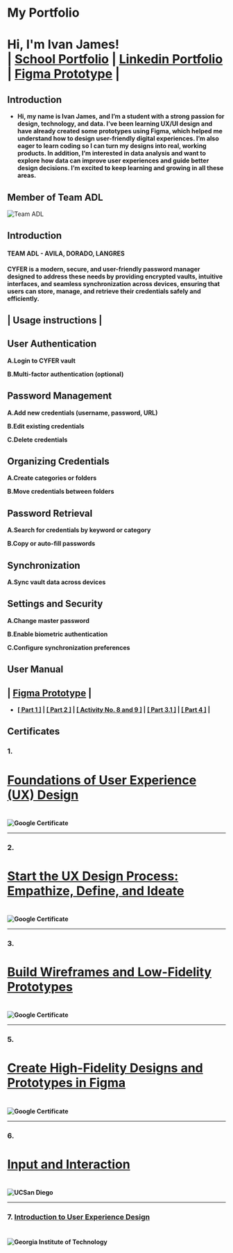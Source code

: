 # My Portfolio
<h1>Hi, I'm Ivan James! <br/> | <a href="https://github.com/IvanJames25">School Portfolio</a> | <a href="www.linkedin.com/in/ivan-james-langres-aa93bb275">Linkedin Portfolio</a> | <a href="https://www.figma.com/design/pHAOW9XRJTtZFc4CsqkBm0/HCI?node-id=69-946&p=f&m=draw">Figma Prototype</a> | </h1>

<h2>Introduction</h2>

- <b>Hi, my name is Ivan James, and I’m a student with a strong passion for design, technology, and data. I’ve been learning UX/UI design and have already created some prototypes using Figma, which helped me understand how to design user-friendly digital experiences. I’m also eager to learn coding so I can turn my designs into real, working products. In addition, I’m interested in data analysis and want to explore how data can improve user experiences and guide better design decisions. I’m excited to keep learning and growing in all these areas.</b>


<h2>Member of Team ADL</h2>

![Team ADL](TeamADL.png)

<h2>Introduction</h2>
<b><h4>TEAM ADL - AVILA, DORADO, LANGRES</h4></b>

<b>CYFER is a modern, secure, and user-friendly password manager
designed to address these needs by providing encrypted vaults,
intuitive interfaces, and seamless synchronization across devices,
ensuring that users can store, manage, and retrieve their credentials
safely and efficiently.</b>

<h2><b>| Usage instructions |</h2>

<h2>User Authentication</h2>

A.Login to CYFER vault 

B.Multi-factor authentication (optional) 

<h2>Password Management</h2>

A.Add new credentials (username, password, URL) 

B.Edit existing credentials 

C.Delete credentials 

<h2>Organizing Credentials</h2>

A.Create categories or folders 

B.Move credentials between folders 

<h2>Password Retrieval</h2>

A.Search for credentials by keyword or category 

B.Copy or auto-fill passwords 

<h2>Synchronization</h2>

A.Sync vault data across devices 

<h2>Settings and Security</h2>

A.Change master password 

B.Enable biometric authentication 

C.Configure synchronization preferences 

<h2>User Manual</h2>
<h2> | <a href="https://www.figma.com/design/pHAOW9XRJTtZFc4CsqkBm0/HCI?node-id=69-946&p=f&m=draw">Figma Prototype</a> | </h2>

- <b><a href="https://malayancollegesmindanaoo365-my.sharepoint.com/personal/macavila_mcm_edu_ph/_layouts/15/onedrive.aspx?id=%2Fpersonal%2Fmacavila%5Fmcm%5Fedu%5Fph%2FDocuments%2F2024%2D2025%2FHCI%2FModule%202%2FTEAM%20ADL%2Epdf&parent=%2Fpersonal%2Fmacavila%5Fmcm%5Fedu%5Fph%2FDocuments%2F2024%2D2025%2FHCI%2FModule%202&ga=1">[ Part 1 ]</a> | <a href="https://malayancollegesmindanaoo365-my.sharepoint.com/personal/ijlangres_mcm_edu_ph/_layouts/15/onedrive.aspx?id=%2Fpersonal%2Fijlangres%5Fmcm%5Fedu%5Fph%2FDocuments%2FModule%203%2FDESIGN%20ALTERNATIVES%2Epng&parent=%2Fpersonal%2Fijlangres%5Fmcm%5Fedu%5Fph%2FDocuments%2FModule%203&ga=1">[ Part 2 ]</a> | <a href="https://malayancollegesmindanaoo365-my.sharepoint.com/:w:/g/personal/ejdorado_mcm_edu_ph/EQELtWsA6F1OsLbzD35A_DsBEkWKnNCkQkWNZhCe03pu4w?e=OzR5lL">[ Activity No. 8 and 9 ]</a> |  <a href="https://malayancollegesmindanaoo365-my.sharepoint.com/personal/ejdorado_mcm_edu_ph/_layouts/15/onedrive.aspx?ga=1&id=%2Fpersonal%2Fejdorado%5Fmcm%5Fedu%5Fph%2FDocuments%2FADL%5FAVILA%5FDORADO%5FLANGRES%20PART%203%2FPART%203%2E1%20SYSTEM%20PROTOTYPE%5FADL%2DCYFER%2Epdf&parent=%2Fpersonal%2Fejdorado%5Fmcm%5Fedu%5Fph%2FDocuments%2FADL%5FAVILA%5FDORADO%5FLANGRES%20PART%203">[ Part 3.1 ]</a> | <a href="https://malayancollegesmindanaoo365-my.sharepoint.com/personal/ejdorado_mcm_edu_ph/_layouts/15/onedrive.aspx?ga=1&id=%2Fpersonal%2Fejdorado%5Fmcm%5Fedu%5Fph%2FDocuments%2FADL%5FAVILA%5FDORADO%5FLANGRES%20PART%204%2FPART%204%20PROJECT%20PRESENTATION%20%2D%20ADL%2Epdf&parent=%2Fpersonal%2Fejdorado%5Fmcm%5Fedu%5Fph%2FDocuments%2FADL%5FAVILA%5FDORADO%5FLANGRES%20PART%204">[ Part 4 ]</a> | </b>


<h2>Certificates</h2>

### 1. <h1><a href="https://coursera.org/share/bdb35ef0604c4e05f7496c2a6a8a5746">Foundations of User Experience (UX) Design</a><h1/>
![Google Certificate](Coursera1.png)

---

### 2. <h1><a href="https://www.coursera.org/account/accomplishments/verify/QFE1PN90IYRJ?utm_source=link&utm_medium=certificate&utm_content=cert_image&utm_campaign=sharing_cta&utm_product=course">Start the UX Design Process: Empathize, Define, and Ideate</a><h1/>
![Google Certificate](Coursera2.png)

---

### 3. <h1><a href="https://coursera.org/share/b603f8fbaa5cec0154bb7cbaf5d1dbc0">Build Wireframes and Low-Fidelity Prototypes</a><h1/>
![Google Certificate](Coursera3.png)

---

### 5. <h1><a href="https://coursera.org/share/080dfa9eff6f4299ccb3615b1d227cd9">Create High-Fidelity Designs and Prototypes in Figma</a><h1/>
![Google Certificate](Coursera5.png)

---

### 6. <h1><a href="https://coursera.org/share/6b9b6f2d6bef8b18315d32cb16d464ce">Input and Interaction</a><h1/>
![UCSan Diego](Coursera6.png)

---

### 7. <a href="https://coursera.org/share/0114e3bfbf6701d94466de820cba3a7b">Introduction to User Experience Design</a><h1/>
![Georgia Institute of Technology](Coursera7.png)
